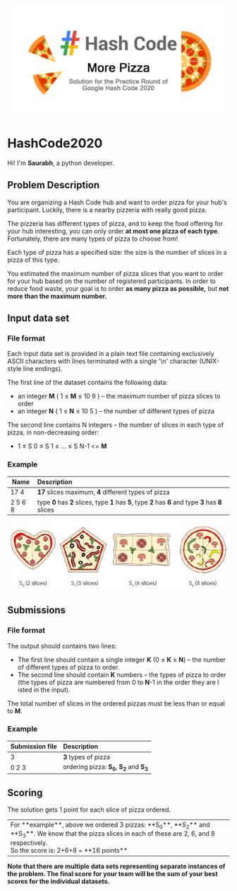 ![HashCode2020 logo](hashcode.jpg)
# HashCode2020
Hi! I'm **Saurabh**, a python developer.
## Problem Description
You are organizing a Hash Code hub and want to order pizza for your hub's participant. Luckily, there is a nearby pizzeria with really good pizza.

The pizzeria has different types of pizza, and to keep the food offering for your hub interesting, you can only order **at most one pizza of each type**. Fortunately, there are many types of pizza to choose from!

Each type of pizza has a specified size: the size is the number of slices in a pizza of this type.

You estimated the maximum number of pizza slices that you want to order for your hub based on the number of registered participants. In order to reduce food waste, your goal is to order **as many pizza as possible,** but **not more than the maximum number.**

## Input data set
### File format
Each input data set is provided in a plain text file containing exclusively ASCII characters with lines terminated with a single '\n' character (UNIX-style line endings).

The first line of the dataset contains the following data:
* an integer **M** ( 1 ≤ **M** ≤ 10 9 ) – the maximum number of pizza slices to order
* an integer **N** ( 1 ≤ **N** ≤ 10 5 ) – the number of different types of pizza

The second line contains N integers – the number of slices in each type of pizza, in non-decreasing order:
* 1 ≤ S 0 ≤ S 1 ≤ … ≤ S N-1 <= **M**
### Example
| Name | Description |
|-------------|:--------------|
|17 4         |**17** slices maximum, **4** different types of pizza|
|2 5 6 8      |type **0** has **2** slices, type **1** has **5**, type **2** has **6** and type **3** has **8** slices

![slices logo](hashcode2.PNG)
## Submissions
### File format
The output should contains two lines:
* The first line should contain a single integer **K** (0 ≤ **K** ≤ **N**) – the number of different types of pizza to order.
* The second line should contain **K** numbers – the types of pizza to order (the types of pizza are numbered from 0 to **N**-1 in the order they are l isted in the input).

The total number of slices in the ordered pizzas must be less than or equal to **M**.
### Example
| Submission file | Description       |
|-----------------|:------------------|
|3                |**3** types of pizza|
|0 2 3            |ordering pizza: **S<sub>0</sub>**, **S<sub>2</sub>** and **S<sub>3</sub>**|
## Scoring
The solution gets 1 point for each slice of pizza ordered.
<table><tr><td>For **example**, above we ordered 3 pizzas: **S<sub>0</sub>**, **S<sub>2</sub>** and **S<sub>3</sub>**. We know that the pizza slices in each of these are 2, 6, and 8 respectively.</br>So the score is: 2+6+8 = **16 points**</td></tr></table>

**Note that there are multiple data sets representing separate instances of the problem. The final score for your team will be the sum of your best scores for the individual datasets.**
